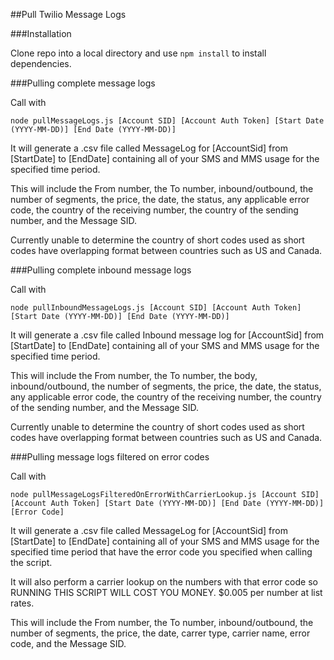 ##Pull Twilio Message Logs

###Installation


Clone repo into a local directory and use `npm install` to install dependencies.

###Pulling complete message logs

Call with 
```
node pullMessageLogs.js [Account SID] [Account Auth Token] [Start Date (YYYY-MM-DD)] [End Date (YYYY-MM-DD)]
```

It will generate a .csv file called MessageLog for [AccountSid] from [StartDate] to [EndDate] containing all of your SMS and MMS usage for the specified time period.

This will include the From number, the To number, inbound/outbound, the number of segments, the price, the date, the status, any applicable error code, the country of the receiving number, the country of the sending number, and the Message SID.

Currently unable to determine the country of short codes used as short codes have overlapping format between countries such as US and Canada.

###Pulling complete inbound message logs

Call with 
```
node pullInboundMessageLogs.js [Account SID] [Account Auth Token] [Start Date (YYYY-MM-DD)] [End Date (YYYY-MM-DD)]
```

It will generate a .csv file called Inbound message log for [AccountSid] from [StartDate] to [EndDate] containing all of your SMS and MMS usage for the specified time period.

This will include the From number, the To number, the body, inbound/outbound, the number of segments, the price, the date, the status, any applicable error code, the country of the receiving number, the country of the sending number, and the Message SID.

Currently unable to determine the country of short codes used as short codes have overlapping format between countries such as US and Canada.

###Pulling message logs filtered on error codes

Call with 
```
node pullMessageLogsFilteredOnErrorWithCarrierLookup.js [Account SID] [Account Auth Token] [Start Date (YYYY-MM-DD)] [End Date (YYYY-MM-DD)] [Error Code]
```

It will generate a .csv file called MessageLog for [AccountSid] from [StartDate] to [EndDate] containing all of your SMS and MMS usage for the specified time period that have the error code you specified when calling the script.

It will also perform a carrier lookup on the numbers with that error code so RUNNING THIS SCRIPT WILL COST YOU MONEY. $0.005 per number at list rates.

This will include the From number, the To number, inbound/outbound, the number of segments, the price, the date, carrer type, carrier name, error code, and the Message SID.
